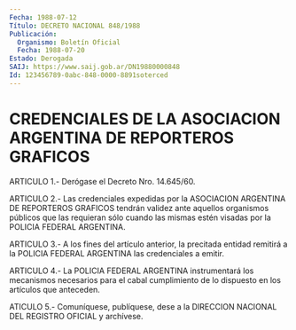 ```yaml
---
Fecha: 1988-07-12
Título: DECRETO NACIONAL 848/1988
Publicación:
  Organismo: Boletín Oficial
  Fecha: 1988-07-20
Estado: Derogada
SAIJ: https://www.saij.gob.ar/DN19880000848
Id: 123456789-0abc-848-0000-8891soterced
---
```

# CREDENCIALES DE LA ASOCIACION ARGENTINA DE REPORTEROS GRAFICOS

<a id="1"></a>
ARTICULO 1.- Derógase el Decreto Nro. 14.645/60.

<a id="2"></a>
ARTICULO  2.-  Las  credenciales  expedidas  por la ASOCIACION ARGENTINA  DE  REPORTEROS  GRAFICOS  tendrán validez ante  aquellos organismos públicos que las requieran  sólo cuando las mismas estén visadas por la POLICIA FEDERAL ARGENTINA.

<a id="3"></a>
ARTICULO  3.-  A los fines del artículo anterior, la precitada entidad remitirá a la  POLICIA FEDERAL ARGENTINA las credenciales a emitir.

<a id="4"></a>
ARTICULO  4.-  La  POLICIA FEDERAL ARGENTINA instrumentará los mecanismos necesarios para  el  cabal  cumplimiento de lo dispuesto en los artículos que anteceden.

<a id="5"></a>
ATICULO  5.-  Comuníquese,  publíquese,  dese  a  la DIRECCION NACIONAL DEL REGISTRO OFICIAL y archívese.